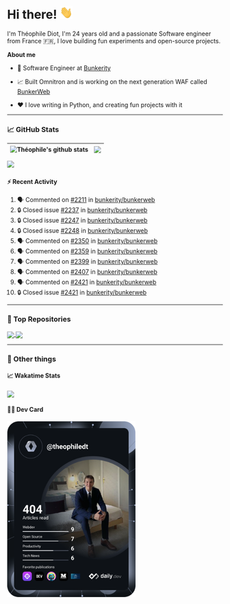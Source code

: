 # Hi there! <img src="./wave.gif" width="30px" height="30px" />

I'm Théophile Diot, I'm 24 years old and a passionate Software engineer from France 🇫🇷, I love building fun experiments and open-source projects.

**About me**

- 💼 Software Engineer at [Bunkerity](https://www.bunkerity.com/)

- 📈 Built Omnitron and is working on the next generation WAF called [BunkerWeb](https://www.bunkerweb.io)

- ❤️ I love writing in Python, and creating fun projects with it

---

### 📈 GitHub Stats

| <img align="center" src="https://github-readme-stats.vercel.app/api?username=TheophileDiot&show_icons=true&include_all_commits=true&theme=algolia&hide_border=true&rank_icon=github" alt="Théophile's github stats" /> | <img align="center" src="https://github-readme-stats.vercel.app/api/top-langs/?username=TheophileDiot&layout=compact&theme=algolia&hide_border=true" /> |
| ---------------------------------------------------------------------------------------------------------------------------------------------------------------------------------------------------------------------- | ------------------------------------------------------------------------------------------------------------------------------------------------------- |

![](https://github-readme-activity-graph.vercel.app/graph?username=TheophileDiot&theme=tokyo-night)

#### :zap: Recent Activity

<!--START_SECTION:activity-->
1. 🗣 Commented on [#2211](https://github.com/bunkerity/bunkerweb/issues/2211#issuecomment-2999508588) in [bunkerity/bunkerweb](https://github.com/bunkerity/bunkerweb)
2. 🔒 Closed issue [#2237](https://github.com/bunkerity/bunkerweb/issues/2237) in [bunkerity/bunkerweb](https://github.com/bunkerity/bunkerweb)
3. 🔒 Closed issue [#2247](https://github.com/bunkerity/bunkerweb/issues/2247) in [bunkerity/bunkerweb](https://github.com/bunkerity/bunkerweb)
4. 🔒 Closed issue [#2248](https://github.com/bunkerity/bunkerweb/issues/2248) in [bunkerity/bunkerweb](https://github.com/bunkerity/bunkerweb)
5. 🗣 Commented on [#2350](https://github.com/bunkerity/bunkerweb/issues/2350#issuecomment-2999433083) in [bunkerity/bunkerweb](https://github.com/bunkerity/bunkerweb)
6. 🗣 Commented on [#2359](https://github.com/bunkerity/bunkerweb/issues/2359#issuecomment-2999425972) in [bunkerity/bunkerweb](https://github.com/bunkerity/bunkerweb)
7. 🗣 Commented on [#2399](https://github.com/bunkerity/bunkerweb/issues/2399#issuecomment-2999414059) in [bunkerity/bunkerweb](https://github.com/bunkerity/bunkerweb)
8. 🗣 Commented on [#2407](https://github.com/bunkerity/bunkerweb/issues/2407#issuecomment-2999408381) in [bunkerity/bunkerweb](https://github.com/bunkerity/bunkerweb)
9. 🗣 Commented on [#2421](https://github.com/bunkerity/bunkerweb/issues/2421#issuecomment-2999400410) in [bunkerity/bunkerweb](https://github.com/bunkerity/bunkerweb)
10. 🔒 Closed issue [#2421](https://github.com/bunkerity/bunkerweb/issues/2421) in [bunkerity/bunkerweb](https://github.com/bunkerity/bunkerweb)
<!--END_SECTION:activity-->

---

### 🔧 Top Repositories

<a href="https://github.com/bunkerity/bunkerweb">
  <img align="center" src="https://github-readme-stats.vercel.app/api/pin/?username=Bunkerity&repo=bunkerweb&theme=algolia" />
</a>
<a href="https://github.com/TheophileDiot/Omnitron">
  <img align="center" src="https://github-readme-stats.vercel.app/api/pin/?username=TheophileDiot&repo=Omnitron&theme=algolia" />
</a>

---

### 🎉 Other things

#### 📈 Wakatime Stats

<a href="https://wakatime.com/@theophile_bunkerity">
  <img align="center" src="https://github-readme-stats.vercel.app/api/wakatime?username=3aa5ce41-c253-43d9-8441-a721e446a45f&layout=compact&theme=algolia" />
</a>

#### 👨‍💻 Dev Card

<a href="https://app.daily.dev/TheophileDt">
  <img src="./devcard.svg" width="300" alt="Théophile Diot's Dev Card"/>
</a>
